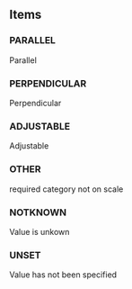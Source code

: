 

<!-- end of short definition -->
## Items

### PARALLEL
Parallel

### PERPENDICULAR
Perpendicular

### ADJUSTABLE
Adjustable

### OTHER
required category not on scale

### NOTKNOWN
Value is unkown

### UNSET
Value has not been specified
